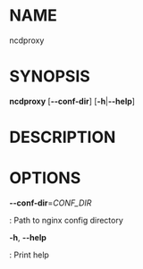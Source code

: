 # NAME

ncdproxy

# SYNOPSIS

**ncdproxy** \[**\--conf-dir**\] \[**-h**\|**\--help**\]

# DESCRIPTION

# OPTIONS

**\--conf-dir**=*CONF_DIR*

:   Path to nginx config directory

**-h**, **\--help**

:   Print help
